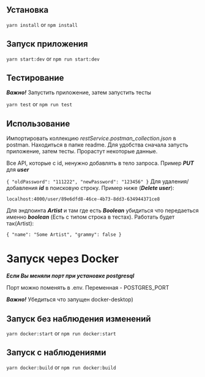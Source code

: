 ## Установка

`yarn install` or `npm install`

## Запуск приложения

`yarn start:dev` or `npm run start:dev`

## Тестирование

***Важно!*** Запустить приложение, затем запустить тесты

`yarn test` or `npm run test`

## Использование

Импортировать коллекцию _restService.postman_collection.json_ в postman. Находиться в папке readme. Для удобства сначала запусть приложение, затем тесты. Прорастут некоторые данные.

Все API, которые с id, ненужно добавлять в тело запроса. Пример ***PUT*** для ***user***

`
{
    "oldPassword": "111222",
    "newPassword": "123456"
}
`
Для удаления/добавления ***id*** в поисковую строку. Пример ниже (***Delete user***):


`localhost:4000/user/89e6dfd8-46ce-4b73-8dd3-634944371ce8`


Для эндпоинта ***Artist*** и там где есть ***Boolean*** убидиться что передаеться именно ***boolean*** (Есть с типом строка в тестах). Работать будет так(Artist):

`
{
    "name": "Some Artist",
    "grammy": false
}
`

# Запуск через Docker

***Если Вы меняли порт при установке postgresql***

Порт можно поменять в .env. Переменная - POSTGRES_PORT

***Важно!*** 
Убедиться что запущен docker-desktop)

## Запуск без наблюдения изменений 

`yarn docker:start` or `npm run docker:start`

## Запуск с наблюдениями

`yarn docker:build` or `npm run docker:build`

